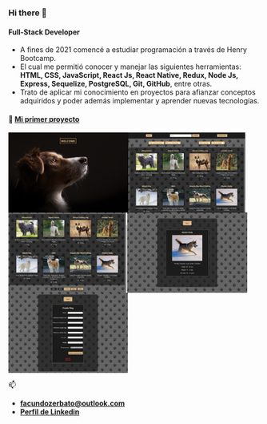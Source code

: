 <!-- ![https://github.com/FacundoZto](https://github.com/FacundoZto/FacundoZto/blob/main/banner.png) -->

### Hi there 👋

#### Full-Stack Developer

- A fines de 2021 comencé a estudiar programación a través de Henry Bootcamp.
- El cual me permitió conocer y manejar las siguientes herramientas:
 **HTML, CSS, JavaScript, React Js, React Native, Redux, Node Js, Express, Sequelize, PostgreSQL, Git, GitHub**, entre otras.
- Trato de aplicar mi conocimiento en proyectos para afianzar conceptos adquiridos y poder además implementar y aprender nuevas tecnologías.

#### :pushpin: **[Mi primer proyecto](https://github.com/FacundoZto/Proyecto-Dogs)**
<p>
  <img src="https://github.com/FacundoZto/FacundoZto/blob/main/landind1.png?raw=true" align="left" widht='90px' height='160px' />
  <img src="https://github.com/FacundoZto/FacundoZto/blob/main/home.png?raw=true" align="center" widht='90px' height='160px' />
  <img src="https://github.com/FacundoZto/FacundoZto/blob/main/paginado.png?raw=true" align="left" widht='90px' height='160px' />
  <img src="https://github.com/FacundoZto/FacundoZto/blob/main/detail.png?raw=true" align="left" widht='90px' height='160px' />
  <img src="https://github.com/FacundoZto/FacundoZto/blob/main/create.png?raw=true" align="center" widht='90px' height='160px' />
</p>
  
📫
- **facundozerbato@outlook.com**
- **[Perfil de Linkedin](https://www.linkedin.com/in/facundozerbato/)**


